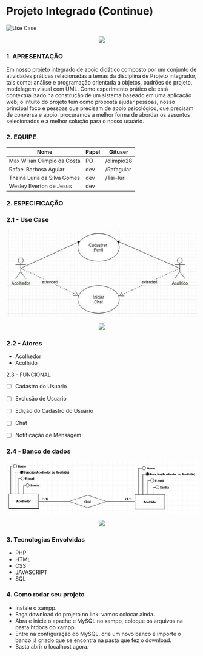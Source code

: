 # Projeto Integrado (Continue)

![Use Case](https://github.com/olimpio28/Saude/blob/master/Prot%C3%B3tipo/Continue.PNG)
<p align="center">
   <img width="470" src="(https://github.com/olimpio28/Saude/blob/master/Prot%C3%B3tipo/Continue.PNG">
 </p>
 
### 1. APRESENTAÇÃO

 Em nosso projeto integrado de apoio didático composto por um conjunto de atividades práticas relacionadas a temas da disciplina de Projeto integrador, tais como: análise e programação orientada a objetos, padrões de projeto, modelagem visual com UML. Como experimento prático ele está contextualizado na construção de um sistema baseado em uma aplicação web, o intuito do projeto tem como proposta ajudar pessoas, nosso principal foco é pessoas que precisam de apoio psicológico, que precisam de conversa e apoio. procuramos a melhor forma de abordar os assuntos selecionados e a melhor solução para o nosso usuário.

### 2. EQUIPE  
|Nome|Papel|Gituser|
|--|--|--|
|Max Wilian Olimpio da Costa|PO|/olimpio28|
|Rafael Barbosa Aguiar |dev|/Rafaguiar|
|Thainá Luria da Silva Gomes|dev|/Tai-lur|
|Wesley Everton de Jesus|dev||/weslleyeverton|

### 2. ESPECIFICAÇÃO

### 2.1 - Use Case

![Use Case](https://github.com/olimpio28/Saude/blob/master/use%20case.jpg)
<p align="center">
   <img width="470" src="(https://github.com/olimpio28/Saude/blob/master/use%20case.jpg">
</p>

### 2.2 - Atores

- Acolhedor
- Acolhido


2.3 - FUNCIONAL
 - [ ] Cadastro do Usuario
 - [ ] Exclusão de Usuario
 - [ ] Edição do Cadastro do Usuario
 - [ ] Chat
 - [ ] Notificação de Mensagem 
 
 
 ### 2.4 - Banco de dados
 
 ![Banco de Dados](https://github.com/olimpio28/Saude/blob/master/banco%20de%20dados.jpg)
 <p align="center">
    <img width="470" src="(https://github.com/olimpio28/Saude/blob/master/banco%20de%20dados.jpg">
 </p>
 
### 3. Tecnologias Envolvidas
 - PHP
 - HTML
 - CSS
 - JAVASCRIPT
 - SQL

### 4. Como rodar seu projeto

  - Instale o xampp.
  - Faça download do projeto no link: vamos colocar ainda.
  - Abra e inicie  o apache e MySQL no xampp, coloque os arquivos na pasta htdocs do xampp.
  - Entre na configuração do MySQL, crie um novo banco e importe o banco já criado que se encontra na pasta que fez o download.
  - Basta abrir o localhost agora.
